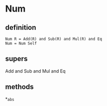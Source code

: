# Num

## definition

``` erg
Num R = Add(R) and Sub(R) and Mul(R) and Eq
Num = Num Self
```

## supers

Add and Sub and Mul and Eq

## methods

*`abs`